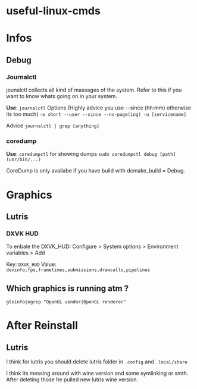 # useful-linux-cmds

# Infos
## Debug
### Journalctl

jounalctl collects all kind of massages of the system. Refer to this if you want to know whats going on in your system.

**Use**:
`journalctl`
Options (Highly advice you use --since (hh:mm) otherwise its too much)
`-o short --user --since --no-page(ing) -u [servicename]`

Advice
`journalctl | grep [anything]`

### coredump
**Use**:
`coredumpctl` for showing dumps
`sudo coredumpctl debug [path] (usr/bin/...)`

CoreDump is only availabe if you have build with dcmake_build = Debug.


# Graphics

## Lutris

### DXVK HUD

To enbale the DXVK_HUD: Configure > System options > Environment variables > Add

Key: `DXVK_HUD` Value: `devinfo,fps,frametimes,submissions,drawcalls,pipelines`

## Which graphics is running atm ?

`glxinfo|egrep "OpenGL vendor|OpenGL renderer"`



# After Reinstall

## Lutris

I think for lutris you should delete lutris folder in
`.config`
and
`.local/share`

I think its messing around with wine version and some symlinking or smth. After deleting those he pulled new lutris wine version.
